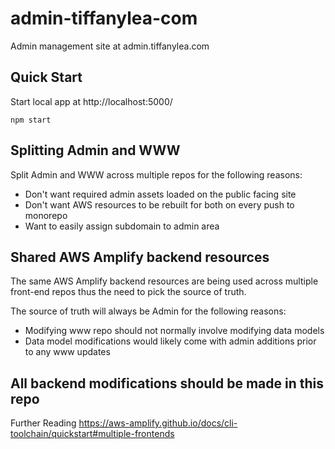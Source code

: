 # admin-tiffanylea-com

Admin management site at admin.tiffanylea.com 

## Quick Start
Start local app at http://localhost:5000/
```
npm start
```



## Splitting Admin and WWW
Split Admin and WWW across multiple repos for the following reasons:

- Don't want required admin assets loaded on the public facing site
- Don't want AWS resources to be rebuilt for both on every push to monorepo
- Want to easily assign subdomain to admin area


## Shared AWS Amplify backend resources

The same AWS Amplify backend resources are being used across multiple front-end repos thus the need to pick the source of truth.

The source of truth will always be Admin for the following reasons:

- Modifying www repo should not normally involve modifying data models
- Data model modifications would likely come with admin additions prior to any www updates

## All backend modifications should be made in this repo

Further Reading https://aws-amplify.github.io/docs/cli-toolchain/quickstart#multiple-frontends


